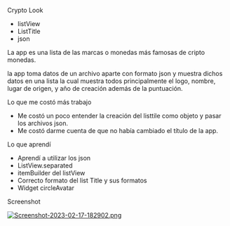 Crypto Look

 - listView
 - ListTitle
 - json
 
 La app es una lista de las marcas o monedas más famosas de cripto monedas.
 
 la app toma datos de un archivo aparte con formato json y muestra dichos datos en una lista la cual 
 muestra todos principalmente el logo, nombre, lugar de origen, y año de creación además de la puntuación.
 
Lo que me costó más trabajo
  
  - Me costó un poco entender la creación del listtile como objeto y pasar los archivos json.
  - Me costó darme cuenta de que no había cambiado el título de la app.
  
Lo que aprendí

  - Aprendí a utilizar los json
  - ListView.separated
  - itemBuilder del listView
  - Correcto formato del list Title y sus formatos
  - Widget circleAvatar

Screenshot

[![Screenshot-2023-02-17-182902.png](https://i.postimg.cc/3RT9fMbd/Screenshot-2023-02-17-182902.png)](https://postimg.cc/zLxn3QNr)

